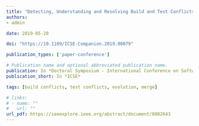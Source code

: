 ```yaml
---
title: "Detecting, Understanding and Resolving Build and Test Conflicts"
authors:
- admin

date: 2019-05-28

doi: "https://10.1109/ICSE-Companion.2019.00079"

publication_types: ['paper-conference']

# Publication name and optional abbreviated publication name.
publication: In *Doctoral Symposium - International Conference on Software Engineering - Companion Proceedings*
publication_short: In *ICSE*

tags: [build conflicts, test conflicts, evolution, merge]

# links:
# - name: ""
#   url: ""
url_pdf: https://ieeexplore.ieee.org/abstract/document/8802643
---
```


